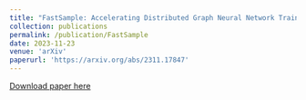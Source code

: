 ```yaml
---
title: "FastSample: Accelerating Distributed Graph Neural Network Training for Billion-Scale Graphs"
collection: publications
permalink: /publication/FastSample
date: 2023-11-23
venue: 'arXiv'
paperurl: 'https://arxiv.org/abs/2311.17847'
---
```


[Download paper here](https://arxiv.org/abs/2311.17847)
